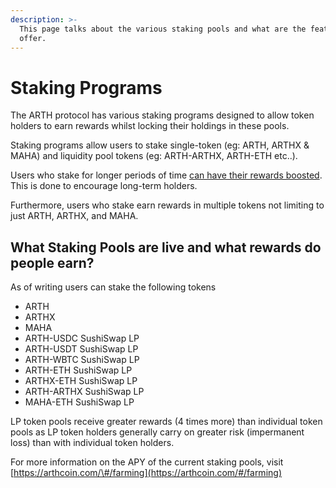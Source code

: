 ```yaml
---
description: >-
  This page talks about the various staking pools and what are the features they
  offer.
---
```


# Staking Programs

The ARTH protocol has various staking programs designed to allow token holders to earn rewards whilst locking their holdings in these pools.

Staking programs allow users to stake single-token \(eg: ARTH, ARTHX & MAHA\) and liquidity pool tokens \(eg: ARTH-ARTHX, ARTH-ETH etc..\).

Users who stake for longer periods of time [can have their rewards boosted](boosting-rewards.md). This is done to encourage long-term holders.

Furthermore, users who stake earn rewards in multiple tokens not limiting to just ARTH, ARTHX, and MAHA.

## What Staking Pools are live and what rewards do people earn?

As of writing users can stake the following tokens

* ARTH
* ARTHX
* MAHA
* ARTH-USDC SushiSwap LP
* ARTH-USDT SushiSwap LP
* ARTH-WBTC SushiSwap LP
* ARTH-ETH SushiSwap LP
* ARTHX-ETH SushiSwap LP
* ARTH-ARTHX SushiSwap LP
* MAHA-ETH SushiSwap LP

LP token pools receive greater rewards \(4 times more\) than individual token pools as LP token holders generally carry on greater risk \(impermanent loss\) than with individual token holders.

For more information on the APY of the current staking pools, visit [https://arthcoin.com/\#/farming](https://arthcoin.com/#/farming)

